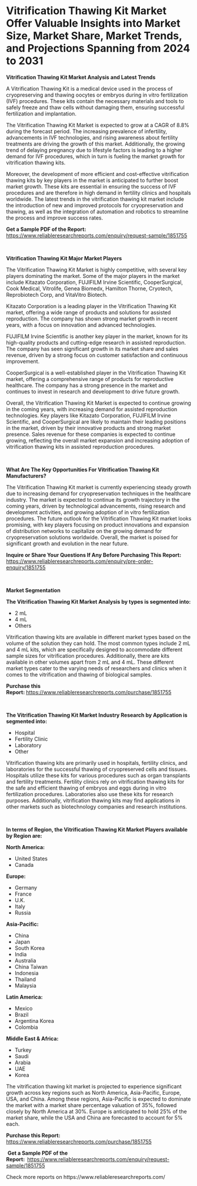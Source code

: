 <p><h1>Vitrification Thawing Kit Market Offer Valuable Insights into Market Size, Market Share, Market Trends, and Projections Spanning from 2024 to 2031</h1></p><p><strong>Vitrification Thawing Kit Market Analysis and Latest Trends</strong></p>
<p><p>A Vitrification Thawing Kit is a medical device used in the process of cryopreserving and thawing oocytes or embryos during in vitro fertilization (IVF) procedures. These kits contain the necessary materials and tools to safely freeze and thaw cells without damaging them, ensuring successful fertilization and implantation.</p><p>The Vitrification Thawing Kit Market is expected to grow at a CAGR of 8.8% during the forecast period. The increasing prevalence of infertility, advancements in IVF technologies, and rising awareness about fertility treatments are driving the growth of this market. Additionally, the growing trend of delaying pregnancy due to lifestyle factors is leading to a higher demand for IVF procedures, which in turn is fueling the market growth for vitrification thawing kits.</p><p>Moreover, the development of more efficient and cost-effective vitrification thawing kits by key players in the market is anticipated to further boost market growth. These kits are essential in ensuring the success of IVF procedures and are therefore in high demand in fertility clinics and hospitals worldwide. The latest trends in the vitrification thawing kit market include the introduction of new and improved protocols for cryopreservation and thawing, as well as the integration of automation and robotics to streamline the process and improve success rates.</p></p>
<p><strong>Get a Sample PDF of the Report:&nbsp;</strong> <a href="https://www.reliableresearchreports.com/enquiry/request-sample/1851755">https://www.reliableresearchreports.com/enquiry/request-sample/1851755</a></p>
<p>&nbsp;</p>
<p><strong>Vitrification Thawing Kit Major Market Players</strong></p>
<p><p>The Vitrification Thawing Kit Market is highly competitive, with several key players dominating the market. Some of the major players in the market include Kitazato Corporation, FUJIFILM Irvine Scientific, CooperSurgical, Cook Medical, Vitrolife, Genea Biomedx, Hamilton Thorne, Cryotech, Reprobiotech Corp, and VitaVitro Biotech.</p><p>Kitazato Corporation is a leading player in the Vitrification Thawing Kit market, offering a wide range of products and solutions for assisted reproduction. The company has shown strong market growth in recent years, with a focus on innovation and advanced technologies.</p><p>FUJIFILM Irvine Scientific is another key player in the market, known for its high-quality products and cutting-edge research in assisted reproduction. The company has seen significant growth in its market share and sales revenue, driven by a strong focus on customer satisfaction and continuous improvement.</p><p>CooperSurgical is a well-established player in the Vitrification Thawing Kit market, offering a comprehensive range of products for reproductive healthcare. The company has a strong presence in the market and continues to invest in research and development to drive future growth.</p><p>Overall, the Vitrification Thawing Kit Market is expected to continue growing in the coming years, with increasing demand for assisted reproduction technologies. Key players like Kitazato Corporation, FUJIFILM Irvine Scientific, and CooperSurgical are likely to maintain their leading positions in the market, driven by their innovative products and strong market presence. Sales revenue for these companies is expected to continue growing, reflecting the overall market expansion and increasing adoption of vitrification thawing kits in assisted reproduction procedures.</p></p>
<p>&nbsp;</p>
<p><strong>What Are The Key Opportunities For Vitrification Thawing Kit Manufacturers?</strong></p>
<p><p>The Vitrification Thawing Kit market is currently experiencing steady growth due to increasing demand for cryopreservation techniques in the healthcare industry. The market is expected to continue its growth trajectory in the coming years, driven by technological advancements, rising research and development activities, and growing adoption of in vitro fertilization procedures. The future outlook for the Vitrification Thawing Kit market looks promising, with key players focusing on product innovations and expansion of distribution networks to capitalize on the growing demand for cryopreservation solutions worldwide. Overall, the market is poised for significant growth and evolution in the near future.</p></p>
<p><strong>Inquire or Share Your Questions If Any Before Purchasing This Report:</strong> <a href="https://www.reliableresearchreports.com/enquiry/pre-order-enquiry/1851755">https://www.reliableresearchreports.com/enquiry/pre-order-enquiry/1851755</a></p>
<p>&nbsp;</p>
<p><strong>Market Segmentation</strong></p>
<p><strong>The Vitrification Thawing Kit Market Analysis by types is segmented into:</strong></p>
<p><ul><li>2 mL</li><li>4 mL</li><li>Others</li></ul></p>
<p><p>Vitrification thawing kits are available in different market types based on the volume of the solution they can hold. The most common types include 2 mL and 4 mL kits, which are specifically designed to accommodate different sample sizes for vitrification procedures. Additionally, there are kits available in other volumes apart from 2 mL and 4 mL. These different market types cater to the varying needs of researchers and clinics when it comes to the vitrification and thawing of biological samples.</p></p>
<p><strong>Purchase this Report:&nbsp;</strong><a href="https://www.reliableresearchreports.com/purchase/1851755">https://www.reliableresearchreports.com/purchase/1851755</a></p>
<p>&nbsp;</p>
<p><strong>The Vitrification Thawing Kit Market Industry Research by Application is segmented into:</strong></p>
<p><ul><li>Hospital</li><li>Fertility Clinic</li><li>Laboratory</li><li>Other</li></ul></p>
<p><p>Vitrification thawing kits are primarily used in hospitals, fertility clinics, and laboratories for the successful thawing of cryopreserved cells and tissues. Hospitals utilize these kits for various procedures such as organ transplants and fertility treatments. Fertility clinics rely on vitrification thawing kits for the safe and efficient thawing of embryos and eggs during in vitro fertilization procedures. Laboratories also use these kits for research purposes. Additionally, vitrification thawing kits may find applications in other markets such as biotechnology companies and research institutions.</p></p>
<p>&nbsp;</p>
<p><strong>In terms of Region, the Vitrification Thawing Kit Market Players available by Region are:</strong></p>
<p>
    <p> <strong> North America: </strong>
        <ul>
            <li>United States</li>
            <li>Canada</li>
        </ul>
        </p> 
    <p> <strong> Europe: </strong>
        <ul>
            <li>Germany</li>
            <li>France</li>
            <li>U.K.</li>
            <li>Italy</li>
            <li>Russia</li>
        </ul>
        </p> 
    <p> <strong> Asia-Pacific: </strong>
        <ul>
            <li>China</li>
            <li>Japan</li>
            <li>South Korea</li>
            <li>India</li>
            <li>Australia</li>
            <li>China Taiwan</li>
            <li>Indonesia</li>
            <li>Thailand</li>
            <li>Malaysia</li>
        </ul>
        </p> 
    <p> <strong> Latin America: </strong>
        <ul>
            <li>Mexico</li>
            <li>Brazil</li>
            <li>Argentina Korea</li>
            <li>Colombia</li>
        </ul>
        </p> 
    <p> <strong> Middle East & Africa: </strong>
        <ul>
            <li>Turkey</li>
            <li>Saudi</li>
            <li>Arabia</li>
            <li>UAE</li>
            <li>Korea</li>
        </ul>
    </p>
    </p>
<p><p>The vitrification thawing kit market is projected to experience significant growth across key regions such as North America, Asia-Pacific, Europe, USA, and China. Among these regions, Asia-Pacific is expected to dominate the market with a market share percentage valuation of 35%, followed closely by North America at 30%. Europe is anticipated to hold 25% of the market share, while the USA and China are forecasted to account for 5% each.</p></p>
<p><strong>Purchase this Report: </strong><a href="https://www.reliableresearchreports.com/purchase/1851755">https://www.reliableresearchreports.com/purchase/1851755</a></p>
<p>&nbsp;<strong>Get a Sample PDF of the Report:&nbsp;&nbsp;</strong><a href="https://www.reliableresearchreports.com/enquiry/request-sample/1851755">https://www.reliableresearchreports.com/enquiry/request-sample/1851755</a></p>
<p><strong></strong></p>
<p>Check more reports on https://www.reliableresearchreports.com/</p>